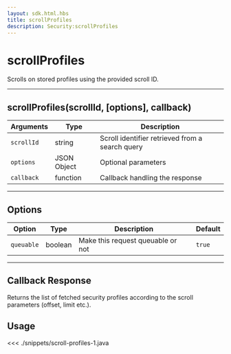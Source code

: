 ```yaml
---
layout: sdk.html.hbs
title: scrollProfiles
description: Security:scrollProfiles
---
```


# scrollProfiles

Scrolls on stored profiles using the provided scroll ID.

---

## scrollProfiles(scrollId, [options], callback)

| Arguments  | Type        | Description                                     |
| ---------- | ----------- | ----------------------------------------------- |
| `scrollId` | string      | Scroll identifier retrieved from a search query |
| `options`  | JSON Object | Optional parameters                             |
| `callback` | function    | Callback handling the response                  |

---

## Options

| Option     | Type    | Description                       | Default |
| ---------- | ------- | --------------------------------- | ------- |
| `queuable` | boolean | Make this request queuable or not | `true`  |

---

## Callback Response

Returns the list of fetched security profiles according to the scroll parameters (offset, limit etc.).

## Usage

<<< ./snippets/scroll-profiles-1.java
